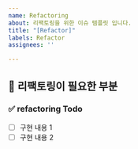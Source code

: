 ```yaml
---
name: Refactoring
about: 리팩토링을 위한 이슈 템플릿 입니다.
title: "[Refactor]"
labels: Refactor
assignees: ''

---
```


## 🔨 리팩토링이 필요한 부분

### ✅ refactoring Todo
- [ ] 구현 내용 1
- [ ] 구현 내용 2
